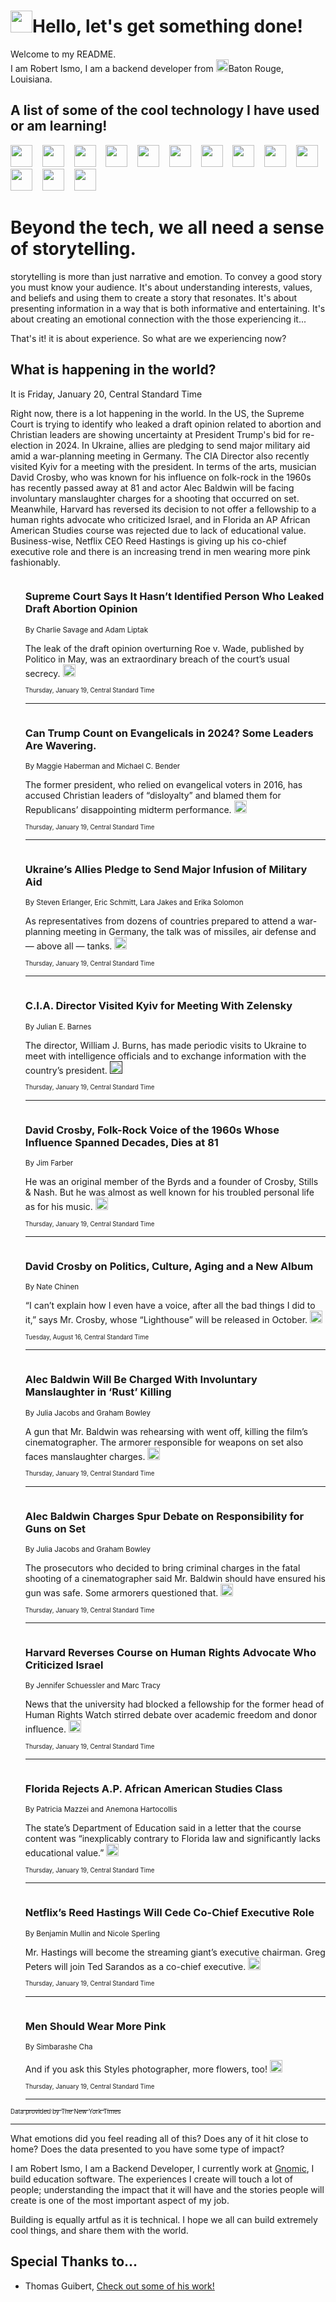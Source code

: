 <h1><img src="https://emojis.slackmojis.com/emojis/images/1643514375/3493/hot-coffee.gif?1643514375" width="35"/>Hello, let's get something done!</h1>

<p>Welcome to my README.<br/>
I am Robert Ismo, I am a backend developer from <img src="https://emojis.slackmojis.com/emojis/images/1638395689/50435/moulin_rouge.png?1638395689" width="20"/>Baton Rouge, Louisiana.</p>
<h2>A list of some of the cool technology I have used or am learning!</h2>
<p>
<img src="https://emojis.slackmojis.com/emojis/images/1643516091/21142/meow_bongotap.gif?1643516091" width="35" alt="">
<img src="https://img.shields.io/badge/Favorite%20Frontend%20Framework-SvelteKit-f83903" alt="">
<img src="https://img.shields.io/badge/Second%20Favorite-Vue-40b581" alt="">
<img src="https://img.shields.io/badge/Most%20Used%20Runtime-Nodejs-78b061" alt="">
<img src="https://emojis.slackmojis.com/emojis/images/1643517416/34482/fire.gif?1643517416" width="35" alt="">
<img src="https://img.shields.io/badge/Javascript%20But%20Better-Typescript-0078ca" alt="">
<img src="https://img.shields.io/badge/Favorite%20Language-Elixir-3e244d" alt="">
<img src="https://img.shields.io/badge/Containerize%20Everything-Docker-6ac9ef" alt="">
<img src="https://emojis.slackmojis.com/emojis/images/1643514596/5999/meow_party.gif?1643514596" width="35" alt="">
<img src="https://img.shields.io/badge/API%20Love%20Language-Graphql-de32a5" alt="">
<img src="https://img.shields.io/badge/Our%20Favorite%20Version%20Controller-Git-e94f33" alt="">
<img src="https://img.shields.io/badge/Favorite%20Database-Redis-d42d1d" alt="">
<img src="https://emojis.slackmojis.com/emojis/images/1643514559/5584/deployparrot.gif?1643514559" width="35" alt="">
<img src="https://img.shields.io/badge/Container%20Interstate-RabbitMQ-f66200" alt="">
<img src="https://img.shields.io/badge/Gotta%20Learn-Kubernetes-316adf" alt="">
<img src="https://img.shields.io/badge/Really%20Mature%20Now-WASM-654fef" alt="">
<img src="https://emojis.slackmojis.com/emojis/images/1666642497/61942/dance_vibe.gif?1666642497" width="35" alt="">
<img src="https://img.shields.io/badge/For%20My%20M1-ARM64-657d96" alt="">
<img src="https://img.shields.io/badge/Loving%20This%20So%20Much-TailwindCSS-17bcb5" alt="">
<img src="https://img.shields.io/badge/Cool%20Build%20Tool-Vite-f9cb24" alt="">
<img src="https://emojis.slackmojis.com/emojis/images/1669231376/62819/working-on-it.gif?1669231376" width="35" alt="">
<img src="https://img.shields.io/badge/Fun%20and%20Easy%20Database-MongoDB-5f8c49" alt="">
<img src="https://img.shields.io/badge/JS%20Life%20Support-NPM-c73737" alt="">
<img src="https://img.shields.io/badge/I%20Liked%20It-DynamoDB-0073b9" alt="">
<img src="https://emojis.slackmojis.com/emojis/images/1643514045/46/question.gif?1643514045" width="35" alt="">
<img src="https://img.shields.io/badge/cool-React-60d6f9" alt="">
<img src="https://img.shields.io/badge/Future%20Big%20Project-Lambda-f37e00" alt="">
<img src="https://img.shields.io/badge/NPM%20But%20Better-PNPM-f1aa07" alt="">
<img src="https://emojis.slackmojis.com/emojis/images/1643514943/9662/fbwow.gif?1643514943" width="35" alt="">
<img src="https://img.shields.io/badge/First%20Language-C-662079" alt="">
<img src="https://img.shields.io/badge/Where%20I%20Deploy%20Frontend-Vercel-000000" alt="">
<img src="https://img.shields.io/badge/Who%20Does%20not%20Want%20an%20App-Swift-f9492a" alt="">
<img src="https://emojis.slackmojis.com/emojis/images/1643514058/151/javascript.png?1643514058" width="35" alt="">
<img src="https://img.shields.io/badge/cool-Python-fbd542" alt="">
<img src="https://img.shields.io/badge/Favorite%20Something-Stripe-656cdc" alt="">
<img src="https://img.shields.io/badge/Of%20Course-HTML5-ed6327" alt="">
<img src="https://emojis.slackmojis.com/emojis/images/1660415405/60731/bomb.gif?1660415405" width="35" alt="">
<img src="https://img.shields.io/badge/hate-CSS-2964ec" alt="">
<img src="https://img.shields.io/badge/Learning-CircleCI-141215" alt="">
<img src="https://img.shields.io/badge/Learning-Rust-fbbb3b" alt="">
<img src="https://emojis.slackmojis.com/emojis/images/1660415397/60712/writing-hand.gif?1660415397" width="35" alt="">
<img src="https://img.shields.io/badge/Dev%20Browser%20of%20Choice-Firefox-cc4e26" alt="">
<img src="https://img.shields.io/badge/Recoverying%20From%20Windows-UNIX-1781e3" alt="">
<img src="https://img.shields.io/badge/LOVE-LogSeq-90c1c2" alt="">
<img src="https://emojis.slackmojis.com/emojis/images/1643514066/223/kirby.gif?1643514066" width="35" alt="">
<img src="https://img.shields.io/badge/Daily%20Driver-MacOS-e6e6e8" alt="">
<img src="https://img.shields.io/badge/Git%20Server-Github-000000" alt="">
<img src="https://img.shields.io/badge/enjoyable-EC2-f17428" alt="">
<img src="https://emojis.slackmojis.com/emojis/images/1643514239/2069/excited.gif?1643514239" width="35" alt="">
</p>
<h1>Beyond the tech, we all need a sense of storytelling.</h1>
<p>storytelling is more than just narrative and emotion. To convey a good story you must know your audience. It's about understanding interests, values, and beliefs and using them to create a story that resonates. It's about presenting information in a way that is both informative and entertaining. It's about creating an emotional connection with the those experiencing it...</p>
<p>That's it! it is about experience. So what are we experiencing now?</p>
<h2>What is happening in the world?</h2>
<p>It is Friday, January 20, Central Standard Time</p>
<p>
Right now, there is a lot happening in the world. In the US, the Supreme Court is trying to identify who leaked a draft opinion related to abortion and Christian leaders are showing uncertainty at President Trump&#39;s bid for re-election in 2024. In Ukraine, allies are pledging to send major military aid amid a war-planning meeting in Germany. The CIA Director also recently visited Kyiv for a meeting with the president. 
In terms of the arts, musician David Crosby, who was known for his influence on folk-rock in the 1960s has recently passed away at 81 and actor Alec Baldwin will be facing involuntary manslaughter charges for a shooting that occurred on set. Meanwhile, Harvard has reversed its decision to not offer a fellowship to a human rights advocate who criticized Israel, and in Florida an AP African American Studies course was rejected due to lack of educational value. Business-wise, Netflix CEO Reed Hastings is giving up his co-chief executive role and there is an increasing trend in men wearing more pink fashionably.</p>
<ol>
<img src="https://img.shields.io/badge/-us-blue" alt="">
<h3>Supreme Court Says It Hasn’t Identified Person Who Leaked Draft Abortion Opinion</h3>
<sub>By Charlie Savage and Adam Liptak</sub>
<p>The leak of the draft opinion overturning Roe v. Wade, published by Politico in May, was an extraordinary breach of the court’s usual secrecy.  <a href="https://nyti.ms/3GTPKDX"><img src="https://developer.nytimes.com/files/poweredby_nytimes_30b.png?v=1583354208352" height="20"></a></p>
<sub><sub>Thursday, January 19, Central Standard Time</sub></sub>
<hr/>
<img src="https://img.shields.io/badge/-us-blue" alt="">
<h3>Can Trump Count on Evangelicals in 2024? Some Leaders Are Wavering.</h3>
<sub>By Maggie Haberman and Michael C. Bender</sub>
<p>The former president, who relied on evangelical voters in 2016, has accused Christian leaders of “disloyalty” and blamed them for Republicans’ disappointing midterm performance.  <a href="https://nyti.ms/3XoBZnS"><img src="https://developer.nytimes.com/files/poweredby_nytimes_30b.png?v=1583354208352" height="20"></a></p>
<sub><sub>Thursday, January 19, Central Standard Time</sub></sub>
<hr/>
<img src="https://img.shields.io/badge/-world-blue" alt="">
<h3>Ukraine’s Allies Pledge to Send Major Infusion of Military Aid</h3>
<sub>By Steven Erlanger, Eric Schmitt, Lara Jakes and Erika Solomon</sub>
<p>As representatives from dozens of countries prepared to attend a war-planning meeting in Germany, the talk was of missiles, air defense and — above all — tanks.  <a href="https://nyti.ms/3iUeOCT"><img src="https://developer.nytimes.com/files/poweredby_nytimes_30b.png?v=1583354208352" height="20"></a></p>
<sub><sub>Thursday, January 19, Central Standard Time</sub></sub>
<hr/>
<img src="https://img.shields.io/badge/-world-blue" alt="">
<h3>C.I.A. Director Visited Kyiv for Meeting With Zelensky</h3>
<sub>By Julian E. Barnes</sub>
<p>The director, William J. Burns, has made periodic visits to Ukraine to meet with intelligence officials and to exchange information with the country’s president.  <a href=""><img src="https://developer.nytimes.com/files/poweredby_nytimes_30b.png?v=1583354208352" height="20"></a></p>
<sub><sub>Thursday, January 19, Central Standard Time</sub></sub>
<hr/>
<img src="https://img.shields.io/badge/-arts-blue" alt="">
<h3>David Crosby, Folk-Rock Voice of the 1960s Whose Influence Spanned Decades, Dies at 81</h3>
<sub>By Jim Farber</sub>
<p>He was an original member of the Byrds and a founder of Crosby, Stills &amp; Nash. But he was almost as well known for his troubled personal life as for his music.  <a href="https://nyti.ms/3D2gnpf"><img src="https://developer.nytimes.com/files/poweredby_nytimes_30b.png?v=1583354208352" height="20"></a></p>
<sub><sub>Thursday, January 19, Central Standard Time</sub></sub>
<hr/>
<img src="https://img.shields.io/badge/-arts-blue" alt="">
<h3>David Crosby on Politics, Culture, Aging and a New Album</h3>
<sub>By Nate Chinen</sub>
<p>“I can’t explain how I even have a voice, after all the bad things I did to it,” says Mr. Crosby, whose “Lighthouse” will be released in October.  <a href="https://nyti.ms/2bgb5rd"><img src="https://developer.nytimes.com/files/poweredby_nytimes_30b.png?v=1583354208352" height="20"></a></p>
<sub><sub>Tuesday, August 16, Central Standard Time</sub></sub>
<hr/>
<img src="https://img.shields.io/badge/-arts-blue" alt="">
<h3>Alec Baldwin Will Be Charged With Involuntary Manslaughter in ‘Rust’ Killing</h3>
<sub>By Julia Jacobs and Graham Bowley</sub>
<p>A gun that Mr. Baldwin was rehearsing with went off, killing the film’s cinematographer. The armorer responsible for weapons on set also faces manslaughter charges.  <a href="https://nyti.ms/3iQdz7M"><img src="https://developer.nytimes.com/files/poweredby_nytimes_30b.png?v=1583354208352" height="20"></a></p>
<sub><sub>Thursday, January 19, Central Standard Time</sub></sub>
<hr/>
<img src="https://img.shields.io/badge/-arts-blue" alt="">
<h3>Alec Baldwin Charges Spur Debate on Responsibility for Guns on Set</h3>
<sub>By Julia Jacobs and Graham Bowley</sub>
<p>The prosecutors who decided to bring criminal charges in the fatal shooting of a cinematographer said Mr. Baldwin should have ensured his gun was safe. Some armorers questioned that.  <a href="https://nyti.ms/3CZZ6Nq"><img src="https://developer.nytimes.com/files/poweredby_nytimes_30b.png?v=1583354208352" height="20"></a></p>
<sub><sub>Thursday, January 19, Central Standard Time</sub></sub>
<hr/>
<img src="https://img.shields.io/badge/-arts-blue" alt="">
<h3>Harvard Reverses Course on Human Rights Advocate Who Criticized Israel</h3>
<sub>By Jennifer Schuessler and Marc Tracy</sub>
<p>News that the university had blocked a fellowship for the former head of Human Rights Watch stirred debate over academic freedom and donor influence.  <a href="https://nyti.ms/3ZOZLLq"><img src="https://developer.nytimes.com/files/poweredby_nytimes_30b.png?v=1583354208352" height="20"></a></p>
<sub><sub>Thursday, January 19, Central Standard Time</sub></sub>
<hr/>
<img src="https://img.shields.io/badge/-us-blue" alt="">
<h3>Florida Rejects A.P. African American Studies Class</h3>
<sub>By Patricia Mazzei and Anemona Hartocollis</sub>
<p>The state’s Department of Education said in a letter that the course content was “inexplicably contrary to Florida law and significantly lacks educational value.”  <a href="https://nyti.ms/3CVKChh"><img src="https://developer.nytimes.com/files/poweredby_nytimes_30b.png?v=1583354208352" height="20"></a></p>
<sub><sub>Thursday, January 19, Central Standard Time</sub></sub>
<hr/>
<img src="https://img.shields.io/badge/-business-blue" alt="">
<h3>Netflix’s Reed Hastings Will Cede Co-Chief Executive Role</h3>
<sub>By Benjamin Mullin and Nicole Sperling</sub>
<p>Mr. Hastings will become the streaming giant’s executive chairman. Greg Peters will join Ted Sarandos as a co-chief executive.  <a href="https://nyti.ms/3GM2jB2"><img src="https://developer.nytimes.com/files/poweredby_nytimes_30b.png?v=1583354208352" height="20"></a></p>
<sub><sub>Thursday, January 19, Central Standard Time</sub></sub>
<hr/>
<img src="https://img.shields.io/badge/-style-blue" alt="">
<h3>Men Should Wear More Pink</h3>
<sub>By Simbarashe Cha</sub>
<p>And if you ask this Styles photographer, more flowers, too!  <a href="https://nyti.ms/3ZPQLFC"><img src="https://developer.nytimes.com/files/poweredby_nytimes_30b.png?v=1583354208352" height="20"></a></p>
<sub><sub>Thursday, January 19, Central Standard Time</sub></sub>
<hr/>
</ol>
<a href="https://developer.nytimes.com"><sub><sub>Data provided by The New York Times</sub></sub></a>
<hr/>
<p>What emotions did you feel reading all of this? Does any of it hit close to home? Does the data presented to you have some type of impact?</p>
<p>I am Robert Ismo, I am a Backend Developer, I currently work at <a href="https://gnomic.education/">Gnomic</a>, I build education software. The experiences I create will touch a lot of people; understanding the impact that it will have and the stories people will create is one of the most important aspect of my job.</p>
<p>Building is equally artful as it is technical. I hope we all can build extremely cool things, and share them with the world.</p>
<h2>Special Thanks to...</h2>
<ul>
<li>Thomas Guibert, <a href="https://github.com/thmsgbrt/thmsgbrt">Check out some of his work!</a></li>
</ul>